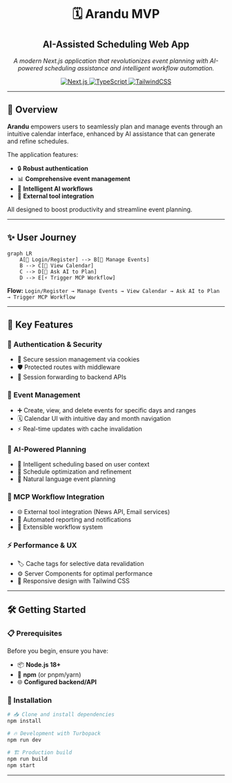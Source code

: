 <div align="center">

# 🗓️ Arandu MVP

## AI-Assisted Scheduling Web App

<p align="center">
  <em>A modern Next.js application that revolutionizes event planning with AI-powered scheduling assistance and intelligent workflow automation.</em>
</p>

<p align="center">
  <a href="https://nextjs.org/">
    <img src="https://img.shields.io/badge/Next.js-000000?style=for-the-badge&logo=nextdotjs&logoColor=white" alt="Next.js" />
  </a>
  <a href="https://www.typescriptlang.org/">
    <img src="https://img.shields.io/badge/TypeScript-3178C6?style=for-the-badge&logo=typescript&logoColor=white" alt="TypeScript" />
  </a>
  <a href="https://tailwindcss.com/">
    <img src="https://img.shields.io/badge/TailwindCSS-38B2AC?style=for-the-badge&logo=tailwind-css&logoColor=white" alt="TailwindCSS" />
  </a>
</p>

</div>

---

## 🚀 Overview

**Arandu** empowers users to seamlessly plan and manage events through an
intuitive calendar interface, enhanced by AI assistance that can generate and
refine schedules.

The application features:

- 🔒 **Robust authentication**
- 📊 **Comprehensive event management**
- 🤖 **Intelligent AI workflows**
- 🔗 **External tool integration**

All designed to boost productivity and streamline event planning.

---

## ✨ User Journey

```mermaid
graph LR
    A[🔐 Login/Register] --> B[📅 Manage Events]
    B --> C[👀 View Calendar]
    C --> D[🤖 Ask AI to Plan]
    D --> E[⚡ Trigger MCP Workflow]
```

**Flow:**
`Login/Register → Manage Events → View Calendar → Ask AI to Plan → Trigger MCP Workflow`

---

## 🎯 Key Features

### 🔐 Authentication & Security

- 🍪 Secure session management via cookies
- 🛡️ Protected routes with middleware
- 🔄 Session forwarding to backend APIs

### 📅 Event Management

- ➕ Create, view, and delete events for specific days and ranges
- 🗓️ Calendar UI with intuitive day and month navigation
- ⚡ Real-time updates with cache invalidation

### 🤖 AI-Powered Planning

- 🧠 Intelligent scheduling based on user context
- 🎯 Schedule optimization and refinement
- 💬 Natural language event planning

### 🔗 MCP Workflow Integration

- 🌐 External tool integration (News API, Email services)
- 📧 Automated reporting and notifications
- 🔧 Extensible workflow system

### ⚡ Performance & UX

- 🏷️ Cache tags for selective data revalidation
- ⚙️ Server Components for optimal performance
- 📱 Responsive design with Tailwind CSS

---

## 🛠️ Getting Started

### 📋 Prerequisites

Before you begin, ensure you have:

- 📦 **Node.js 18+**
- 🔧 **npm** (or pnpm/yarn)
- 🌐 **Configured backend/API**

### 🚀 Installation

```bash
# 📥 Clone and install dependencies
npm install

# 🔥 Development with Turbopack
npm run dev

# 🏗️ Production build
npm run build
npm start
```

---
